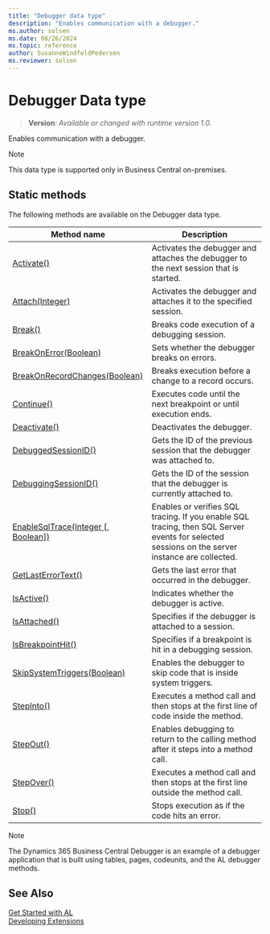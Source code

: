 ```yaml
---
title: "Debugger data type"
description: "Enables communication with a debugger."
ms.author: solsen
ms.date: 08/26/2024
ms.topic: reference
author: SusanneWindfeldPedersen
ms.reviewer: solsen
---
```

[//]: # (START>DO_NOT_EDIT)
[//]: # (IMPORTANT:Do not edit any of the content between here and the END>DO_NOT_EDIT.)
[//]: # (Any modifications should be made in the .xml files in the ModernDev repo.)
# Debugger Data type
> **Version**: _Available or changed with runtime version 1.0._

Enables communication with a debugger.

> [!NOTE]
> This data type is supported only in Business Central on-premises.

## Static methods
The following methods are available on the Debugger data type.


|Method name|Description|
|-----------|-----------|
|[Activate()](debugger-activate-method.md)|Activates the debugger and attaches the debugger to the next session that is started.|
|[Attach(Integer)](debugger-attach-method.md)|Activates the debugger and attaches it to the specified session.|
|[Break()](debugger-break-method.md)|Breaks code execution of a debugging session.|
|[BreakOnError(Boolean)](debugger-breakonerror-method.md)|Sets whether the debugger breaks on errors.|
|[BreakOnRecordChanges(Boolean)](debugger-breakonrecordchanges-method.md)|Breaks execution before a change to a record occurs.|
|[Continue()](debugger-continue-method.md)|Executes code until the next breakpoint or until execution ends.|
|[Deactivate()](debugger-deactivate-method.md)|Deactivates the debugger.|
|[DebuggedSessionID()](debugger-debuggedsessionid-method.md)|Gets the ID of the previous session that the debugger was attached to.|
|[DebuggingSessionID()](debugger-debuggingsessionid-method.md)|Gets the ID of the session that the debugger is currently attached to.|
|[EnableSqlTrace(Integer [, Boolean])](debugger-enablesqltrace-method.md)|Enables or verifies SQL tracing. If you enable SQL tracing, then SQL Server events for selected sessions on the server instance are collected.|
|[GetLastErrorText()](debugger-getlasterrortext-method.md)|Gets the last error that occurred in the debugger.|
|[IsActive()](debugger-isactive-method.md)|Indicates whether the debugger is active.|
|[IsAttached()](debugger-isattached-method.md)|Specifies if the debugger is attached to a session.|
|[IsBreakpointHit()](debugger-isbreakpointhit-method.md)|Specifies if a breakpoint is hit in a debugging session.|
|[SkipSystemTriggers(Boolean)](debugger-skipsystemtriggers-method.md)|Enables the debugger to skip code that is inside system triggers.|
|[StepInto()](debugger-stepinto-method.md)|Executes a method call and then stops at the first line of code inside the method.|
|[StepOut()](debugger-stepout-method.md)|Enables debugging to return to the calling method after it steps into a method call.|
|[StepOver()](debugger-stepover-method.md)|Executes a method call and then stops at the first line outside the method call.|
|[Stop()](debugger-stop-method.md)|Stops execution as if the code hits an error.|


[//]: # (IMPORTANT: END>DO_NOT_EDIT)

> [!NOTE]  
> The Dynamics 365 Business Central Debugger is an example of a debugger application that is built using tables, pages, codeunits, and the AL debugger methods.

## See Also
[Get Started with AL](../../devenv-get-started.md)  
[Developing Extensions](../../devenv-dev-overview.md)  